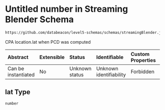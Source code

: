 # Untitled number in Streaming Blender Schema

```txt
https://github.com/databeacon/level5-schemas/schemas/streamingBlender.json#/properties/pcds/properties/ownship/properties/cpa/properties/lat
```

CPA location.lat when PCD was computed

| Abstract            | Extensible | Status         | Identifiable            | Custom Properties | Additional Properties | Access Restrictions | Defined In                                                                 |
| :------------------ | :--------- | :------------- | :---------------------- | :---------------- | :-------------------- | :------------------ | :------------------------------------------------------------------------- |
| Can be instantiated | No         | Unknown status | Unknown identifiability | Forbidden         | Allowed               | none                | [blender.schema.json\*](../out/blender.schema.json "open original schema") |

## lat Type

`number`

